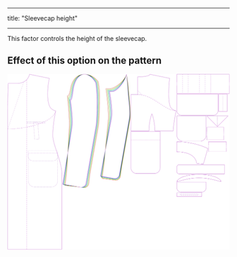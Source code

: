 ***

title: "Sleevecap height"

***

This factor controls the height of the sleevecap.

## Effect of this option on the pattern

![This image shows the effect of this option by superimposing several variants that have a different value for this option](carlton_sleevecapheight_sample.svg "Effect of this option on the pattern")
